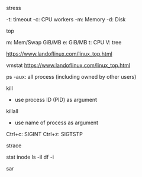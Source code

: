 stress

-t: timeout
-c: CPU workers
-m: Memory
-d: Disk

top

m: Mem/Swap GiB/MB
e: GiB/MB
t: CPU
V: tree

https://www.landoflinux.com/linux_top.html

vmstat
https://www.landoflinux.com/linux_top.html

ps
-aux: all process (including owned by other users)

kill
- use process ID (PID) as argument

killall
- use name of process as argument

Ctrl+c: SIGINT
Ctrl+z: SIGTSTP

strace

stat
inode
ls -il
df -i

sar
